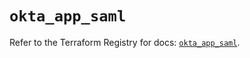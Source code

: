 # `okta_app_saml`

Refer to the Terraform Registry for docs: [`okta_app_saml`](https://registry.terraform.io/providers/okta/okta/4.9.1/docs/resources/app_saml).
